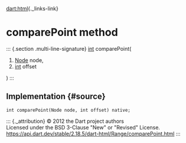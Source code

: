 [dart:html](../../dart-html/dart-html-library){._links-link}

comparePoint method
===================

::: {.section .multi-line-signature}
[int](../../dart-core/int-class) comparePoint(

1.  [Node](../node-class) node,
2.  [int](../../dart-core/int-class) offset

)
:::

Implementation {#source}
--------------

``` {.language-dart data-language="dart"}
int comparePoint(Node node, int offset) native;
```

::: {._attribution}
© 2012 the Dart project authors\
Licensed under the BSD 3-Clause \"New\" or \"Revised\" License.\
<https://api.dart.dev/stable/2.18.5/dart-html/Range/comparePoint.html>
:::
